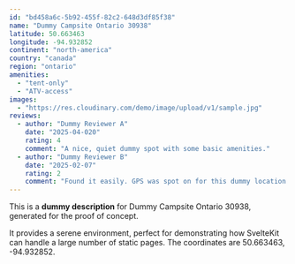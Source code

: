 ```yaml
---
id: "bd458a6c-5b92-455f-82c2-648d3df85f38"
name: "Dummy Campsite Ontario 30938"
latitude: 50.663463
longitude: -94.932852
continent: "north-america"
country: "canada"
region: "ontario"
amenities:
  - "tent-only"
  - "ATV-access"
images:
  - "https://res.cloudinary.com/demo/image/upload/v1/sample.jpg"
reviews:
  - author: "Dummy Reviewer A"
    date: "2025-04-020"
    rating: 4
    comment: "A nice, quiet dummy spot with some basic amenities."
  - author: "Dummy Reviewer B"
    date: "2025-02-07"
    rating: 2
    comment: "Found it easily. GPS was spot on for this dummy location."
---
```


This is a **dummy description** for Dummy Campsite Ontario 30938, generated for the proof of concept.

It provides a serene environment, perfect for demonstrating how SvelteKit can handle a large number of static pages. The coordinates are 50.663463, -94.932852.
